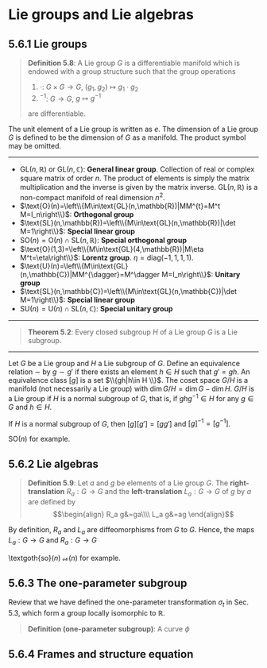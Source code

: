 # Lie groups and Lie algebras

## 5.6.1 Lie groups
>**Definition 5.8**: A Lie group $G$ is a differentiable manifold which is endowed with a group structure such that the group operations
>1. $\cdot$: $G\times G\to G$, $(g_1, g_2)\mapsto g_1\cdot g_2$
>2. $^{-1}$: $G\to G$, $g\mapsto g^{-1}$
>
>are differentiable.

The unit element of a Lie group is written as $e$. The dimension of a Lie group $G$ is defined to be the dimension of $G$ as a manifold. The product symbol may be omitted.

---
- $\text{GL}(n,\mathbb{R})$ or $\text{GL}(n,\mathbb{C})$: **General linear group**. Collection of real or complex square matrix of order $n$. The product of elements is simply the matrix multiplication and the inverse is given by the matrix inverse. $\text{GL}(n,\mathbb{R})$ is a non-compact manifold of real dimension $n^2$.
- $\text{O}(n)=\left\\{M\in\text{GL}(n,\mathbb{R})|MM^{t}=M^t M=I_n\right\\}$: **Orthogonal group**
- $\text{SL}(n,\mathbb{R})=\left\\{M\in\text{GL}(n,\mathbb{R})|\det M=1\right\\}$: **Special linear group**
- $\text{SO}(n)=\text{O}(n)\cap\text{SL}(n,\mathbb{R})$: **Special orthogonal group**
- $\text{O}(1,3)=\left\\{M\in\text{GL}(4,\mathbb{R})|M\eta M^t=\eta\right\\}$: **Lorentz group**. $\eta=\text{diag}(-1,1,1,1)$.
- $\text{U}(n)=\left\\{M\in\text{GL}(n,\mathbb{C})|MM^{\dagger}=M^\dagger M=I_n\right\\}$: **Unitary group**
- $\text{SL}(n,\mathbb{C})=\left\\{M\in\text{GL}(n,\mathbb{C})|\det M=1\right\\}$: **Special linear group**
- $\text{SU}(n)=\text{U}(n)\cap\text{SL}(n,\mathbb{C})$: **Special unitary group**

---
>**Theorem 5.2**: Every closed subgroup $H$ of a Lie group $G$ is a Lie subgroup.

---
Let $G$ be a Lie group and $H$ a Lie subgroup of $G$. Define an equivalence relation $\sim$ by $g\sim g'$ if there exists an element $h\in H$ such that $g' = gh$. An equivalence class $[g]$ is a set $\\{gh|h\in H \\}$. The coset space $G/H$ is a manifold (not necessarily a Lie group) with $\dim G/H = \dim G − \dim H$. $G/H$ is a Lie group if $H$ is a normal subgroup of $G$, that is, if $ghg^{−1} \in H$ for any $g \in G$ and $h \in H$.

If $H$ is a normal subgroup of $G$, then $[g][g']=[gg']$ and $[g]^{-1}=[g^{-1}]$.

SO$(n)$ for example.

## 5.6.2 Lie algebras
>**Definition 5.9**: Let $a$ and $g$ be elements of a Lie group $G$. The **right-translation** $R_a:G\to G$ and the **left-translation** $L_a:G\to G$ of $g$ by $a$ are defined by
$$\begin{align}
    R_a g&=ga\\\\
    L_a g&=ag
\end{align}$$

By definition, $R_a$ and $L_a$ are diffeomorphisms from $G$ to $G$. Hence, the maps $L_a:G\to G$ and $R_a:G\to G$

\textgoth{so}($n$) $\mathscr{so}(n)$ for example.

## 5.6.3 The one-parameter subgroup

Review that we have defined the one-parameter transformation $\sigma_t$ in Sec. 5.3, which form a group locally isomorphic to $\mathbb{R}$.

>**Definition (one-parameter subgroup)**: A curve $\phi$

## 5.6.4 Frames and structure equation


